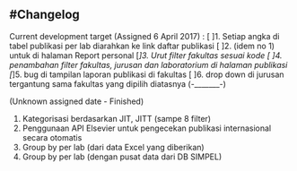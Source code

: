 #Changelog
--

Current development target (Assigned 6 April 2017) :
[ ]1. Setiap angka di tabel publikasi per lab diarahkan ke link daftar publikasi
[ ]2. (idem no 1) untuk di halaman Report personal
[*]3. Urut filter fakultas sesuai kode
[ ]4. penambahan filter fakultas, jurusan dan laboratorium di halaman publikasi
[*]5. bug di tampilan laporan publikasi di fakultas
[ ]6. drop down di jurusan tergantung sama fakultas yang dipilih diatasnya (-_______-)


(Unknown assigned date - Finished)
1. Kategorisasi berdasarkan JIT, JITT (sampe 8 filter)
2. Penggunaan API Elsevier untuk pengecekan publikasi internasional secara otomatis
3. Group by per lab (dari data Excel yang diberikan)
4. Group by per lab (dengan pusat data dari DB SIMPEL)

